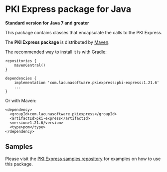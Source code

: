 PKI Express package for Java
====================================
**Standard version for Java 7 and greater**

This package contains classes that encapsulate the calls to the PKI Express.

The **PKI Express package** is distributed by [Maven](https://search.maven.org/artifact/com.lacunasoftware.pkiexpress/pki-express/1.21.6/jar).

The recommended way to install it is with Gradle:
    
    repositories {
        mavenCentral()
    }
    
    dependencies {
        implementation 'com.lacunasoftware.pkiexpress:pki-express:1.21.6'
        ...
    }
        
Or with Maven:
         
    <dependency>
      <groupId>com.lacunasoftware.pkiexpress</groupId>
      <artifactId>pki-express</artifactId>
      <version>1.21.6/version>
      <type>pom</type>
    </dependency>
      
    
Samples
-------

Please visit the [PKI Express samples repository](https://github.com/LacunaSoftware/PkiExpressSamples/tree/master/Java)
for examples on how to use this package.
